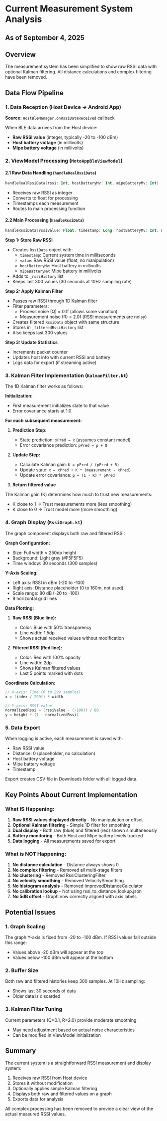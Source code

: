# Current Measurement System Analysis
## As of September 4, 2025

## Overview
The measurement system has been simplified to show raw RSSI data with optional Kalman filtering. All distance calculations and complex filtering have been removed.

## Data Flow Pipeline

### 1. Data Reception (Host Device → Android App)
**Source:** `HostBleManager.onRssiDataReceived` callback

When BLE data arrives from the Host device:
- **Raw RSSI value** (integer, typically -20 to -100 dBm)
- **Host battery voltage** (in millivolts)
- **Mipe battery voltage** (in millivolts)

### 2. ViewModel Processing (`MotoAppBleViewModel`)

#### 2.1 Raw Data Handling (`handleRealRssiData`)
```kotlin
handleRealRssiData(rssi: Int, hostBatteryMv: Int, mipeBatteryMv: Int)
```
- Receives raw RSSI as integer
- Converts to float for processing
- Timestamps each measurement
- Routes to main processing function

#### 2.2 Main Processing (`handleRssiData`)
```kotlin
handleRssiData(rssiValue: Float, timestamp: Long, hostBatteryMv: Int, mipeBatteryMv: Int)
```

**Step 1: Store Raw RSSI**
- Creates `RssiData` object with:
  - `timestamp`: Current system time in milliseconds
  - `value`: Raw RSSI value (float, no manipulation)
  - `hostBatteryMv`: Host battery in millivolts
  - `mipeBatteryMv`: Mipe battery in millivolts
- Adds to `_rssiHistory` list
- Keeps last 300 values (30 seconds at 10Hz sampling rate)

**Step 2: Apply Kalman Filter**
- Passes raw RSSI through 1D Kalman filter
- Filter parameters:
  - Process noise (Q) = 0.1f (allows some variation)
  - Measurement noise (R) = 2.0f (RSSI measurements are noisy)
- Creates filtered `RssiData` object with same structure
- Stores in `_filteredRssiHistory` list
- Also keeps last 300 values

**Step 3: Update Statistics**
- Increments packet counter
- Updates host info with current RSSI and battery
- Logs data for export (if streaming active)

### 3. Kalman Filter Implementation (`KalmanFilter.kt`)

The 1D Kalman filter works as follows:

**Initialization:**
- First measurement initializes state to that value
- Error covariance starts at 1.0

**For each subsequent measurement:**

1. **Prediction Step:**
   - State prediction: `xPred = x` (assumes constant model)
   - Error covariance prediction: `pPred = p + Q`

2. **Update Step:**
   - Calculate Kalman gain: `K = pPred / (pPred + R)`
   - Update state: `x = xPred + K * (measurement - xPred)`
   - Update error covariance: `p = (1 - K) * pPred`

3. **Return filtered value**

The Kalman gain (K) determines how much to trust new measurements:
- K close to 1 → Trust measurements more (less smoothing)
- K close to 0 → Trust model more (more smoothing)

### 4. Graph Display (`RssiGraph.kt`)

The graph component displays both raw and filtered RSSI:

**Graph Configuration:**
- Size: Full width × 250dp height
- Background: Light gray (#F5F5F5)
- Time window: 30 seconds (300 samples)

**Y-Axis Scaling:**
- Left axis: RSSI in dBm (-20 to -100)
- Right axis: Distance placeholder (0 to 160m, not used)
- Scale range: 80 dB (-20 to -100)
- 9 horizontal grid lines

**Data Plotting:**

1. **Raw RSSI (Blue line):**
   - Color: Blue with 50% transparency
   - Line width: 1.5dp
   - Shows actual received values without modification

2. **Filtered RSSI (Red line):**
   - Color: Red with 100% opacity
   - Line width: 2dp
   - Shows Kalman filtered values
   - Last 5 points marked with dots

**Coordinate Calculation:**
```kotlin
// X-axis: Time (0 to 299 samples)
x = (index / 299f) * width

// Y-axis: RSSI value
normalizedRssi = (rssiValue - (-100)) / 80
y = height * (1 - normalizedRssi)
```

### 5. Data Export

When logging is active, each measurement is saved with:
- Raw RSSI value
- Distance: 0 (placeholder, no calculation)
- Host battery voltage
- Mipe battery voltage
- Timestamp

Export creates CSV file in Downloads folder with all logged data.

## Key Points About Current Implementation

### What IS Happening:
1. **Raw RSSI values displayed directly** - No manipulation or offset
2. **Optional Kalman filtering** - Simple 1D filter for smoothing
3. **Dual display** - Both raw (blue) and filtered (red) shown simultaneously
4. **Battery monitoring** - Both Host and Mipe battery levels tracked
5. **Data logging** - All measurements saved for export

### What is NOT Happening:
1. **No distance calculation** - Distance always shows 0
2. **No complex filtering** - Removed all multi-stage filters
3. **No clustering** - Removed RssiClusteringFilter
4. **No velocity smoothing** - Removed VelocitySmoothing
5. **No histogram analysis** - Removed ImprovedDistanceCalculator
6. **No calibration lookup** - Not using rssi_to_distance_lookup.json
7. **No 5dB offset** - Graph now correctly aligned with axis labels

## Potential Issues

### 1. Graph Scaling
The graph Y-axis is fixed from -20 to -100 dBm. If RSSI values fall outside this range:
- Values above -20 dBm will appear at the top
- Values below -100 dBm will appear at the bottom

### 2. Buffer Size
Both raw and filtered histories keep 300 samples. At 10Hz sampling:
- Shows last 30 seconds of data
- Older data is discarded

### 3. Kalman Filter Tuning
Current parameters (Q=0.1, R=2.0) provide moderate smoothing:
- May need adjustment based on actual noise characteristics
- Can be modified in ViewModel initialization

## Summary

The current system is a straightforward RSSI measurement and display system:
1. Receives raw RSSI from Host device
2. Stores it without modification
3. Optionally applies simple Kalman filtering
4. Displays both raw and filtered values on a graph
5. Exports data for analysis

All complex processing has been removed to provide a clear view of the actual measured RSSI values.
